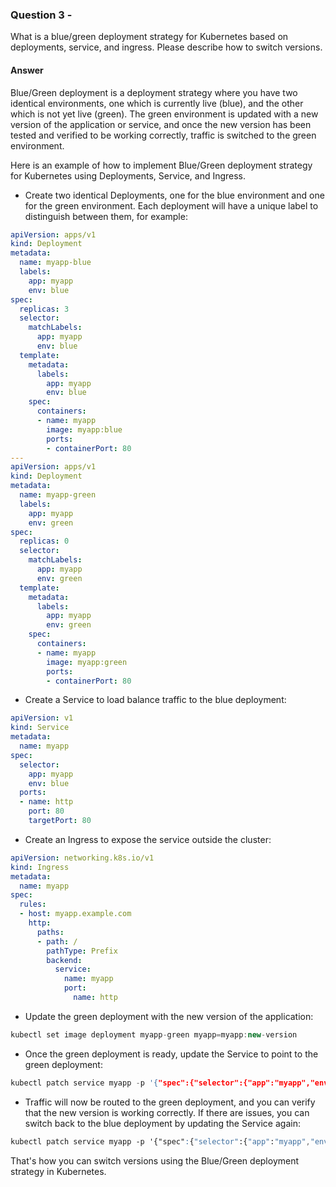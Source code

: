 ### Question 3 -

What is a blue/green deployment strategy for Kubernetes based on deployments, service, and ingress. Please describe how to switch versions.

#### Answer

Blue/Green deployment is a deployment strategy where you have two identical environments, one which is currently live (blue), and the other which is not yet live (green). The green environment is updated with a new version of the application or service, and once the new version has been tested and verified to be working correctly, traffic is switched to the green environment.

Here is an example of how to implement Blue/Green deployment strategy for Kubernetes using Deployments, Service, and Ingress.

- Create two identical Deployments, one for the blue environment and one for the green environment. Each deployment will have a unique label to distinguish between them, for example:

```yaml
apiVersion: apps/v1
kind: Deployment
metadata:
  name: myapp-blue
  labels:
    app: myapp
    env: blue
spec:
  replicas: 3
  selector:
    matchLabels:
      app: myapp
      env: blue
  template:
    metadata:
      labels:
        app: myapp
        env: blue
    spec:
      containers:
      - name: myapp
        image: myapp:blue
        ports:
        - containerPort: 80
---
apiVersion: apps/v1
kind: Deployment
metadata:
  name: myapp-green
  labels:
    app: myapp
    env: green
spec:
  replicas: 0
  selector:
    matchLabels:
      app: myapp
      env: green
  template:
    metadata:
      labels:
        app: myapp
        env: green
    spec:
      containers:
      - name: myapp
        image: myapp:green
        ports:
        - containerPort: 80
```

- Create a Service to load balance traffic to the blue deployment:

```yaml
apiVersion: v1
kind: Service
metadata:
  name: myapp
spec:
  selector:
    app: myapp
    env: blue
  ports:
  - name: http
    port: 80
    targetPort: 80
```
- Create an Ingress to expose the service outside the cluster:
```yaml
apiVersion: networking.k8s.io/v1
kind: Ingress
metadata:
  name: myapp
spec:
  rules:
  - host: myapp.example.com
    http:
      paths:
      - path: /
        pathType: Prefix
        backend:
          service:
            name: myapp
            port:
              name: http
```

- Update the green deployment with the new version of the application:

```cpp
kubectl set image deployment myapp-green myapp=myapp:new-version
```
- Once the green deployment is ready, update the Service to point to the green deployment:

```cpp
kubectl patch service myapp -p '{"spec":{"selector":{"app":"myapp","env":"green"}}}'
```
- Traffic will now be routed to the green deployment, and you can verify that the new version is working correctly. If there are issues, you can switch back to the blue deployment by updating the Service again:

```css
kubectl patch service myapp -p '{"spec":{"selector":{"app":"myapp","env":"blue"}}}'
```

That's how you can switch versions using the Blue/Green deployment strategy in Kubernetes.
